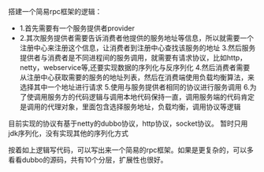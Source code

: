 搭建一个简易rpc框架的逻辑：
* 1.首先需要有一个服务提供者provider
* 2.其次服务提供者需要告诉消费者他提供的服务地址等信息，所以就需要一个注册中心来注册这个信息，让消费者到注册中心查找该服务的地址
3.然后服务提供者与消费者是不同进程间的服务调用，就需要有请求协议，比如http，netty，webservice等,还要实现数据的序列化与反序列化
4.然后消费者需要从注册中心获取需要的服务的地址列表，然后在消费端使用负载均衡算法，来选择其中一个地址进行请求
5.使用与服务提供者相同的协议进行服务调用
6.为了使调用服务方的代码逻辑与调用本地代码保持一直，调用服务端的代码肯定是调用的代理对象，里面包含选择服务地址，负载均衡，调用协议等逻辑

目前实现的协议有基于netty的dubbo协议，http协议，socket协议。
暂时只用jdk序列化，没有实现其他的序列化方式

按着如上逻辑写代码，可以写出来一个简易的rpc框架。如果是更复杂的，可以多看看dubbo的源码，共有10个分层，扩展性也很好。

